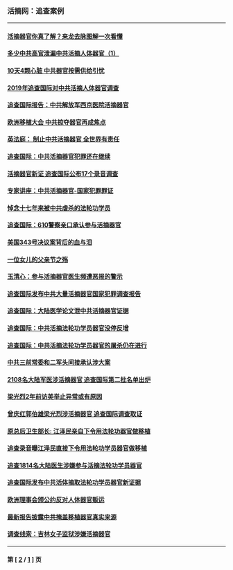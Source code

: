 ### 活摘网：追查案例
---
#### [活摘器官你真了解？来龙去脉图解一次看懂](../../pages/nf5880/n13013820.md?12170430) 
#### [多少中共高官泄漏中共活摘人体器官（1）](../../pages/nf5880/n12671234.md?12170430) 
#### [10天4颗心脏 中共器官按需供给引忧](../../pages/nf5880/n12326366.md?12170430) 
#### [2019年追查国际对中共活摘人体器官调查](../../pages/nf5880/n11917733.md?12170430) 
#### [追查国际报告：中共解放军西京医院活摘器官](../../pages/nf5880/n11838359.md?12170430) 
#### [欧洲移植大会 中共掠夺器官再成焦点](../../pages/nf5880/n11538883.md?12170430) 
#### [英法庭： 制止中共活摘器官 全世界有责任](../../pages/nf5880/n11330691.md?12170430) 
#### [追查国际：中共活摘器官犯罪还在继续](../../pages/nf5880/n11218301.md?12170430) 
#### [活摘器官新证 追查国际公布17个录音调查](../../pages/nf5880/n10897744.md?12170430) 
#### [专家讲座：中共活摘器官-国家犯罪罪证](../../pages/nf5880/n8828153.md?12170430) 
#### [悼念十七年来被中共虐杀的法轮功学员](../../pages/nf5880/n8124823.md?12170430) 
#### [追查国际：610警察亲口承认参与活摘器官](../../pages/nf5880/n8109067.md?12170430) 
#### [美国343号决议案背后的血与泪](../../pages/nf5880/n8020684.md?12170430) 
#### [一位女儿的父亲节之殇](../../pages/nf5880/n8014122.md?12170430) 
#### [玉清心：参与活摘器官医生频遭恶报的警示](../../pages/nf5880/n4637546.md?12170430) 
#### [追查国际发布中共大量活摘器官国家犯罪调查报告](../../pages/nf5880/n4613428.md?12170430) 
#### [追查国际：大陆医学论文泄中共活摘器官证据](../../pages/nf5880/n4608794.md?12170430) 
#### [追查国际：中共活摘法轮功学员器官没停反增](../../pages/nf5880/n4584075.md?12170430) 
#### [追查国际：中共活摘法轮功学员器官的屠杀仍在进行](../../pages/nf5880/n4299154.md?12170430) 
#### [中共三前常委和二军头间接承认涉大案](../../pages/nf5880/n4286244.md?12170430) 
#### [2108名大陆军医涉活摘器官 追查国际第二批名单出炉](../../pages/nf5880/n4284769.md?12170430) 
#### [梁光烈2年前访美举止异常或有原因](../../pages/nf5880/n4279686.md?12170430) 
#### [曾庆红郭伯雄梁光烈涉活摘器官 追查国际调查取证](../../pages/nf5880/n4278462.md?12170430) 
#### [原总后卫生部长: 江泽民亲自下令用法轮功器官做移植](../../pages/nf5880/n4263864.md?12170430) 
#### [追查录音曝江泽民直接下令用法轮功学员器官做移植](../../pages/nf5880/n4261268.md?12170430) 
#### [追查1814名大陆医生涉嫌参与活摘法轮功学员器官](../../pages/nf5880/n4259055.md?12170430) 
#### [追查国际发布中共活体摘取法轮功学员器官新证据](../../pages/nf5880/n4258255.md?12170430) 
#### [欧洲理事会颁公约反对人体器官贩运](../../pages/nf5880/n4206955.md?12170430) 
#### [最新报告披露中共掩盖移植器官真实来源](../../pages/nf5880/n4140084.md?12170430) 
#### [调查线索：吉林女子监狱涉嫌活摘器官](../../pages/nf5880/n4044366.md?12170430) 

---
#### 第 [ [2](./2.md?12170430) / [1](./1.md?12170430) ] 页

